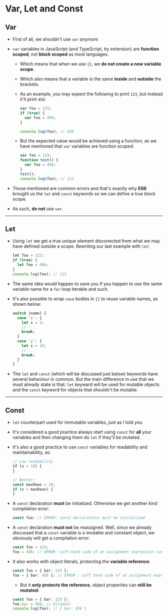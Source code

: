 # Var, Let and Const

## Var

- First of all, we shouldn't use `var` anymore.
- `var` variables in JavaScript (and TypeScript, by extension) are **function scoped**, not **block scoped** as most languages.

  - Which means that when we use `{}`, we **do not create a new variable scope**.
  - Which also means that a variable is the same **inside** and **outside** the brackets.
  - As an example, you may expect the following to print `123`, but instead it'll print `456`:

    ```ts
    var foo = 123;
    if (true) {
      var foo = 456;
    }

    console.log(foo); // 456
    ```

  - But the expected value would be achieved using a function, as we have mentioned that `var` variables are function scoped:

    ```ts
    var foo = 123;
    function test() {
      var foo = 456;
    }
    test();
    console.log(foo); // 123
    ```

- Those mentioned are common errors and that's exactly why **ES6** brought us the `let` and `const` keywords so we can define a true block scope.
- As such, **do not** use `var`.

---

## Let

- Using `let` we get a true unique element disconected from what we may have defined outside a scope. Rewriting our last example with `let`:

  ```ts
  let foo = 123;
  if (true) {
    let foo = 456;
  }
  console.log(foo); // 123
  ```

- The same idea would happen to save you if you happen to use the same variable name for a `for` loop iterable and such.
- It's also possible to wrap `case` bodies in `{}` to reuse variable names, as shown below:
  ```ts
  switch (name) {
    case 'x': {
      let x = 5;
      // ...
      break;
    }
    case 'y': {
      let x = 10;
      // ...
      break;
    }
  }
  ```
- The `let` and `const` (which will be discussed just below) keywords have several behaviour in common. But the main difference in use that we must already state is that: `let` keyward will be used for mutable objects and the `const` keyword for objects that shouldn't be mutable.

---

## Const

- `let` counterpart used for immutable variables, just as I told you.
- It's considered a good practice always start using `const` for **all** your variables and then changing them do `let` if they'll be mutated.
- It's also a good practice to use `const` variables for readability and maintainability, as:

  ```ts
  // Low readability
  if (x > 10) {
  }

  // Better!
  const maxRows = 10;
  if (x > maxRows) {
  }
  ```

- A `const` declaration **must** be initialized. Otherwise we get another kind compilation error:
  ```ts
  const foo; // ERROR: const declarations must be initialized
  ```
- A `const` declaration **must not** be reassigned. Well, since we already discussed that a `const` variable is a imutable and constant object, we obviously will get a compilation error:
  ```ts
  const foo = 123;
  foo = 456; // ERROR: Left-hand side of an assignment expression cannot be a constant
  ```
- It also works with object literals, protecting the **variable reference**:
  ```ts
  const foo = { bar: 123 };
  foo = { bar: 456 }; // ERROR : Left hand side of an assignment expression cannot be a constant
  ```
  - But it **only protects the reference**, object properties can **still be mutated**:
  ```ts
  const foo = { bar: 123 };
  foo.bar = 456; // Allowed!
  console.log(foo); // { bar: 456 }
  ```
